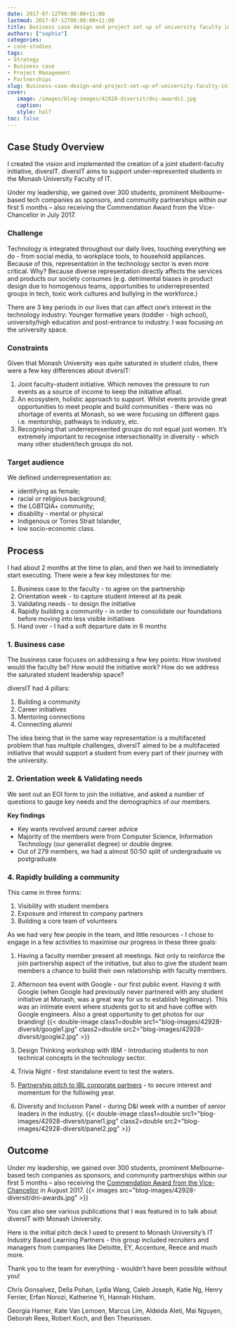 ```yaml
---
date: 2017-07-12T00:00:00+11:00
lastmod: 2017-07-12T00:00:00+11:00
title: Business case design and project set up of university faculty initiative
authors: ["sophia"]
categories:
- case-studies
tags:
- Strategy
- Business case
- Project Management
- Partnerships
slug: Business-case-design-and-project-set-up-of-university-faculty-initiative
cover:
   image: /images/blog-images/42928-diversit/dni-awards1.jpg
   caption:
   style: half
toc: false
---
```

 
## Case Study Overview
I created the vision and implemented the creation of a joint student-faculty initiative, diversIT. diversIT aims to support under-represented students in the Monash University Faculty of IT. 
 
Under my leadership, we gained over 300 students, prominent Melbourne-based tech companies as sponsors, and community partnerships within our first 5 months – also receiving the Commendation Award from the Vice-Chancellor in July 2017.
 
### Challenge
Technology is integrated throughout our daily lives, touching everything we do - from social media, to workplace tools, to household appliances. Because of this, representation in the technology sector is even more critical. Why? Because diverse representation directly affects the services and products our society consumes (e.g. detrimental biases in product design due to homogenous teams, opportunities to underrepresented groups in tech, toxic work cultures and bullying in the workforce.)
 
There are 3 key periods in our lives that can affect one’s interest in the technology industry: Younger formative years (toddler - high school), university/high education and post-entrance to industry. I was focusing on the university space.
 
### Constraints
Given that Monash University was quite saturated in student clubs, there were a few key differences about diversIT:
1. Joint faculty-student initiative. Which removes the pressure to run events as a source of income to keep the initiative afloat.
2. An ecosystem, holistic approach to support. Whilst events provide great opportunities to meet people and build communities - there was no shortage of events at Monash, so we were focusing on different gaps i.e. mentorship, pathways to industry, etc.
3. Recognising that underrepresented groups do not equal just women. It’s extremely important to recognise intersectionality in diversity - which many other student/tech groups do not.
 
### Target audience
We defined underrepresentation as:
- identifying as female;
- racial or religious background;
- the LGBTQIA+ community;
- disability - mental or physical
- Indigenous or Torres Strait Islander,
- low socio-economic class.
 
## Process
I had about 2 months at the time to plan, and then we had to immediately start executing. There were a few key milestones for me:
1. Business case to the faculty - to agree on the partnership
2. Orientation week - to capture student interest at its peak
3. Validating needs - to design the initiative
4. Rapidly building a community - in order to consolidate our foundations before moving into less visible initiatives
5. Hand over - I had a soft departure date in 6 months
### 1. Business case
The business case focuses on addressing a few key points: How involved would the faculty be? How would the initiative work? How do we address the saturated student leadership space?
 
diversIT had 4 pillars:
1. Building a community
2. Career initiatives
3. Mentoring connections
4. Connecting alumni
 
The idea being that in the same way representation is a multifaceted problem that has multiple challenges, diversIT aimed to be a multifaceted initiative that would support a student from every part of their journey with the university.
### 2. Orientation week & Validating needs
We sent out an EOI form to join the initiative, and asked a number of questions to gauge key needs and the demographics of our members.

**Key findings** 
- Key wants revolved around career advice
- Majority of the members were from Computer Science, Information Technology (our generalist degree) or double degree.
- Out of 279 members, we had a almost 50:50 split of undergraduate vs postgraduate 
 
 
### 4. Rapidly building a community
This came in three forms:
1. Visibility with student members
2. Exposure and interest to company partners
3. Building a core team of volunteers
 
As we had very few people in the team, and little resources - I chose to engage in a few activities to maximise our progress in these three goals:
 
1. Having a faculty member present all meetings. Not only to reinforce the join partnership aspect of the initiative, but also to give the student team members a chance to build their own relationship with faculty members.
2. Afternoon tea event with Google - our first public event. Having it with Google (when Google had previously never partnered with any student initiative at Monash, was a great way for us to establish legitimacy). This was an intimate event where students got to sit and have coffee with Google engineers. Also a great opportunity to get photos for our branding!
{{< double-image class1=double src1="blog-images/42928-diversit/google1.jpg" class2=double src2="blog-images/42928-diversit/google2.jpg" >}}
 
3. Design Thinking workshop with IBM - Introducing students to non technical concepts in the technology sector.
4. Trivia Night - first standalone event to test the waters.
5. [Partnership pitch to IBL corporate partners](https://soph.ee/docs/diversit.pdf) - to secure interest and momentum for the following year.
6. Diversity and Inclusion Panel - during D&I week with a number of senior leaders in the industry.
{{< double-image class1=double src1="blog-images/42928-diversit/panel1.jpg" class2=double src2="blog-images/42928-diversit/panel2.jpg" >}}
 
 
## Outcome
Under my leadership, we gained over 300 students, prominent Melbourne-based tech companies as sponsors, and community partnerships within our first 5 months – also receiving the [Commendation Award from the Vice-Chancellor](https://www.monash.edu/news/articles/monash-contributions-to-diversity-and-inclusion-recognised) in August 2017.
{{< images src="blog-images/42928-diversit/dni-awards.jpg" >}}

 
You can also see various publications that I was featured in to talk about diversIT with Monash University.
 
Here is the initial pitch deck I used to present to Monash University’s IT Industry Based Learning Partners - this group included recruiters and managers from companies like Deloitte, EY, Accenture, Reece and much more.
 
 
Thank you to the team for everything - wouldn’t have been possible without you! 
 
Chris Gonsalvez, Della Pohan, Lydia Wang, Caleb Joseph, Katie Ng, Henry Ferrier, Erfan Norozi, Katherine Yi, Hannah Hisham.
 
Georgia Hamer, Kate Van Lemoen, Marcus Lim, Aldeida Aleti, Mai Nguyen, Deborah Rees, Robert Koch, and Ben Theunissen.
 

